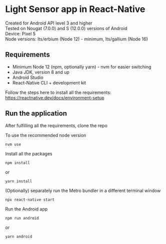 # Light Sensor app in React-Native

Created for Android API level 3 and higher  
Tested on Nougat (7.0.0) and S (12.0.0) versions of Android  
Device: Pixel 5  
Node versions: lts/erbium (Node 12) - minimum, lts/gallium (Node 16)

## Requirements

- Minimum Node 12 (npm, optionally yarn) - nvm for easier switching
- Java JDK, version 8 and up
- Android Studio
- React-Native CLI + development kit

Follow the steps here to install all the requirements: https://reactnative.dev/docs/environment-setup

## Run the application

After fulfilling all the requirements, clone the repo

To use the recommended node version

```shell
nvm use
```

Install all the packages

```shell
npm install
```

or

```shell
yarn install
```

(Optionally) separately run the Metro bundler in a different terminal window

```shell
npx react-native start
```

Run the Android app

```shell
npm run android
```

or

```shell
yarn android
```